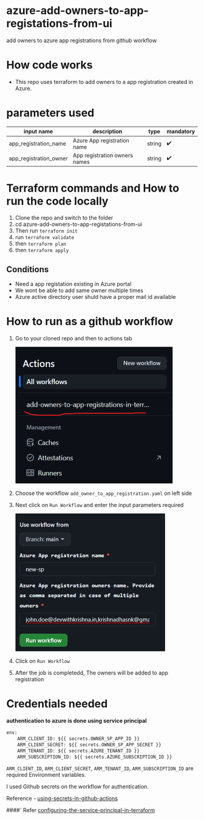# azure-add-owners-to-app-registations-from-ui
add owners to azure app registrations from github workflow

# How code works

* This repo uses terraform to add owners to a app registration created in Azure.

# parameters used

| input name | description | type | mandatory |
|------------|------------|-----|-------------|
| app_registration_name | Azure App registration name | string | :heavy_check_mark: |
| app_registration_owner | App registration owners names | string | :heavy_check_mark: |

# Terraform commands and How to run the code locally

1. Clone the repo and switch to the folder
2. cd azure-add-owners-to-app-registations-from-ui
3. Then run `terraform init`
4. run `terraform validate`
5. then `terraform plan`
6. then `terraform apply`

## Conditions 

* Need a app registation existing in Azure portal
* We wont be able to add same owner multiple times
* Azure active directory user shuld have a proper mail id available
  
# How to run as a github workflow

1. Go to your cloned repo and then to actions tab

    ![alt text](workflow.png)
2. Choose the workflow `add_owner_to_app_registration.yaml` on left side
   
3. Next click on `Run Workflow` and enter the input parameters required
   
    ![alt text](github_workflow_inputs.jpeg)

4. Click on `Run Workflow`

5. After the job is completedd, The owners will be added to app registration

# Credentials needed

**authentication to azure is done using service principal**

```
env:
    ARM_CLIENT_ID: ${{ secrets.OWNER_SP_APP_ID }}
    ARM_CLIENT_SECRET: ${{ secrets.OWNER_SP_APP_SECRET }}
    ARM_TENANT_ID: ${{ secrets.AZURE_TENANT_ID }}
    ARM_SUBSCRIPTION_ID: ${{ secrets.AZURE_SUBSCRIPTION_ID }}
```

`ARM_CLIENT_ID`, `ARM_CLIENT_SECRET`, `ARM_TENANT_ID`, `ARM_SUBSCRIPTION_ID` are required Environment variables.

I used Github secrets on the workflow for authentication.

Reference - [using-secrets-in-github-actions](https://docs.github.com/en/actions/security-guides/using-secrets-in-github-actions)

####` Refer [configuring-the-service-principal-in-terraform](https://registry.terraform.io/providers/hashicorp/azurerm/latest/docs/guides/service_principal_client_secret#configuring-the-service-principal-in-terraform)